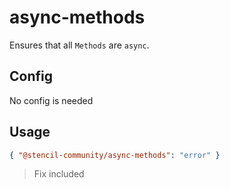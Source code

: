 # async-methods

Ensures that all `Methods` are `async`.

## Config

No config is needed

## Usage

```json
{ "@stencil-community/async-methods": "error" }
```

> Fix included
